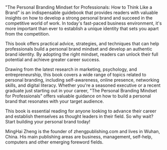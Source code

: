 
"The Personal Branding Mindset for Professionals: How to Think Like a Brand" is an indispensable guidebook that provides readers with valuable insights on how to develop a strong personal brand and succeed in the competitive world of work. In today's fast-paced business environment, it's more important than ever to establish a unique identity that sets you apart from the competition.

This book offers practical advice, strategies, and techniques that can help professionals build a personal brand mindset and develop an authentic brand identity. By adopting the right mindset, readers can unlock their full potential and achieve greater career success.

Drawing from the latest research in marketing, psychology, and entrepreneurship, this book covers a wide range of topics related to personal branding, including self-awareness, online presence, networking skills, and digital literacy. Whether you're a seasoned executive or a recent graduate just starting out in your career, "The Personal Branding Mindset for Professionals" offers valuable guidance on how to build a personal brand that resonates with your target audience.

This book is essential reading for anyone looking to advance their career and establish themselves as thought leaders in their field. So why wait? Start building your personal brand today!

MingHai Zheng is the founder of zhengpublishing.com and lives in Wuhan, China. His main publishing areas are business, management, self-help, computers and other emerging foreword fields.
